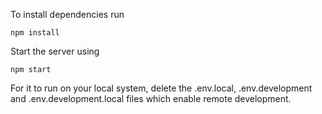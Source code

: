 To install dependencies run
```
npm install
```

Start the server using 
```
npm start
```

For it to run on your local system, delete the .env.local, .env.development and .env.development.local files which enable remote development.
